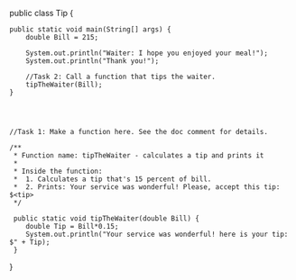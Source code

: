public class Tip {

    public static void main(String[] args) {
        double Bill = 215;
        
        System.out.println("Waiter: I hope you enjoyed your meal!");
        System.out.println("Thank you!");
    
        //Task 2: Call a function that tips the waiter.
        tipTheWaiter(Bill);
    }



    
    //Task 1: Make a function here. See the doc comment for details.  

    /**
     * Function name: tipTheWaiter - calculates a tip and prints it
     * 
     * Inside the function:
     *  1. Calculates a tip that's 15 percent of bill.
     *  2. Prints: Your service was wonderful! Please, accept this tip: $<tip>
     */

     public static void tipTheWaiter(double Bill) {
        double Tip = Bill*0.15;
        System.out.println("Your service was wonderful! here is your tip: $" + Tip);
     }
}